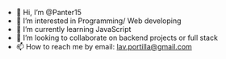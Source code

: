 - 👋 Hi, I’m @Panter15
- 👀 I’m interested in Programming/ Web developing
- 🌱 I’m currently learning JavaScript
- 💞️ I’m looking to collaborate on backend projects or full stack
- 📫 How to reach me by email: lav.portilla@gmail.com


